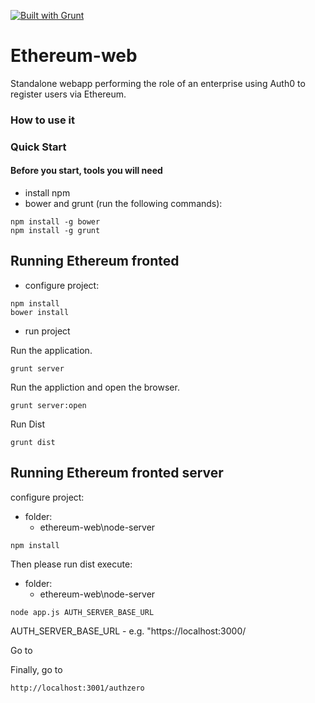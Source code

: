 [![Built with Grunt](https://cdn.gruntjs.com/builtwith.png)](http://gruntjs.com/)

Ethereum-web
============
Standalone webapp performing the role of an enterprise using Auth0 to register users via Ethereum.

### How to use it

### Quick Start

#### Before you start, tools you will need

* install npm
* bower and grunt (run the following commands):

```script
npm install -g bower
npm install -g grunt
```

## Running Ethereum fronted

* configure project:

```script
npm install
bower install
```
* run project

Run the application. 

`grunt server`

Run the appliction and open the browser.

`grunt server:open` 

Run Dist

`grunt dist` 


## Running Ethereum fronted server

configure project:
* folder:
  * ethereum-web\node-server

```script
npm install
```

Then please run dist execute:

* folder:
  * ethereum-web\node-server

```script
node app.js AUTH_SERVER_BASE_URL
```

AUTH_SERVER_BASE_URL - e.g. "https://localhost:3000/

Go to 

Finally, go to

`http://localhost:3001/authzero`